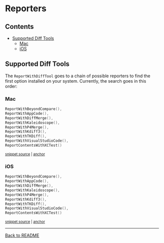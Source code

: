 # Reporters

<!-- toc -->
## Contents

  * [Supported Diff Tools](#supported-diff-tools)
    * [Mac](#mac)
    * [iOS](#ios)<!-- endToc -->

## Supported Diff Tools

The `ReportWithDiffTool` goes to a chain of possible reporters to find the first option installed on your system.
Currently, the search goes in this order:

### Mac

<!-- snippet: mac_reporters -->
<a id='snippet-mac_reporters'></a>
```swift
ReportWithBeyondCompare(),
ReportWithAppCode(),
ReportWithDiffMerge(),
ReportWithKaleidoscope(),
ReportWithP4Merge(),
ReportWithKdiff3(),
ReportWithTKDiff(),
ReportWithVisualStudioCode(),
ReportContentsWithXCTest()
```
<sup><a href='/ApprovalTests.Swift/Reporters/macOS/ReportersForMac.swift#L5-L15' title='Snippet source file'>snippet source</a> | <a href='#snippet-mac_reporters' title='Start of snippet'>anchor</a></sup>
<!-- endSnippet -->

### iOS

<!-- snippet: ios_reporters -->
<a id='snippet-ios_reporters'></a>
```swift
ReportWithBeyondCompare(),
ReportWithAppCode(),
ReportWithDiffMerge(),
ReportWithKaleidoscope(),
ReportWithP4Merge(),
ReportWithKdiff3(),
ReportWithTKDiff(),
ReportWithVisualStudioCode(),
ReportContentsWithXCTest()
```
<sup><a href='/ApprovalTests.Swift/Reporters/iOS/ReportersForiOS.swift#L5-L15' title='Snippet source file'>snippet source</a> | <a href='#snippet-ios_reporters' title='Start of snippet'>anchor</a></sup>
<!-- endSnippet -->

---

[Back to README](../README.md)
